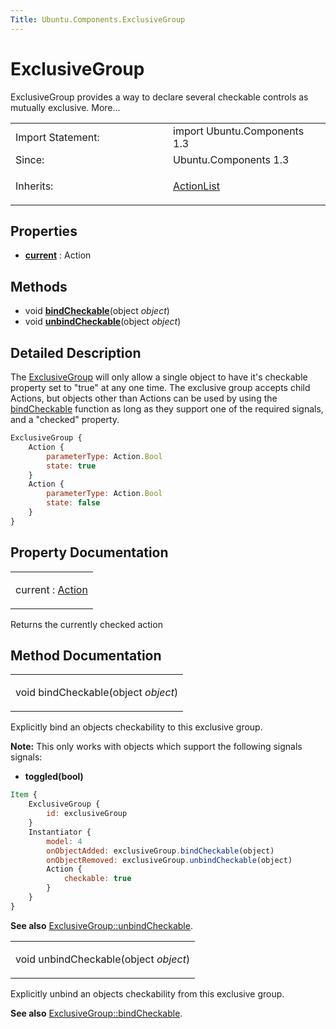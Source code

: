 ```yaml
---
Title: Ubuntu.Components.ExclusiveGroup
---
```

        
ExclusiveGroup
==============

<span class="subtitle"></span>
ExclusiveGroup provides a way to declare several checkable controls as mutually exclusive. More...

<table>
<colgroup>
<col width="50%" />
<col width="50%" />
</colgroup>
<tbody>
<tr class="odd">
<td>Import Statement:</td>
<td>import Ubuntu.Components 1.3</td>
</tr>
<tr class="even">
<td>Since:</td>
<td>Ubuntu.Components 1.3</td>
</tr>
<tr class="odd">
<td>Inherits:</td>
<td><p><a href="Ubuntu.Components.ActionList.md">ActionList</a></p></td>
</tr>
</tbody>
</table>

<span id="properties"></span>
Properties
----------

-   ****[current](#current-prop)**** : Action

<span id="methods"></span>
Methods
-------

-   void ****[bindCheckable](#bindCheckable-method)****(object *object*)
-   void ****[unbindCheckable](#unbindCheckable-method)****(object *object*)

<span id="details"></span>
Detailed Description
--------------------

The [ExclusiveGroup](index.html) will only allow a single object to have it's checkable property set to "true" at any one time. The exclusive group accepts child Actions, but objects other than Actions can be used by using the [bindCheckable](#bindCheckable-method) function as long as they support one of the required signals, and a "checked" property.

``` qml
ExclusiveGroup {
    Action {
        parameterType: Action.Bool
        state: true
    }
    Action {
        parameterType: Action.Bool
        state: false
    }
}
```

Property Documentation
----------------------

<table>
<colgroup>
<col width="100%" />
</colgroup>
<tbody>
<tr class="odd">
<td><p><span id="current-prop"></span><span class="name">current</span> : <span class="type"><a href="Ubuntu.Components.Action.md">Action</a></span></p></td>
</tr>
</tbody>
</table>

Returns the currently checked action

Method Documentation
--------------------

<table>
<colgroup>
<col width="100%" />
</colgroup>
<tbody>
<tr class="odd">
<td><p><span id="bindCheckable-method"></span><span class="type">void</span> <span class="name">bindCheckable</span>(<span class="type">object</span> <em>object</em>)</p></td>
</tr>
</tbody>
</table>

Explicitly bind an objects checkability to this exclusive group.

**Note:** This only works with objects which support the following signals signals:

-   **toggled(bool)**

``` qml
Item {
    ExclusiveGroup {
        id: exclusiveGroup
    }
    Instantiator {
        model: 4
        onObjectAdded: exclusiveGroup.bindCheckable(object)
        onObjectRemoved: exclusiveGroup.unbindCheckable(object)
        Action {
            checkable: true
        }
    }
}
```

**See also** [ExclusiveGroup::unbindCheckable](#unbindCheckable-method).

<table>
<colgroup>
<col width="100%" />
</colgroup>
<tbody>
<tr class="odd">
<td><p><span id="unbindCheckable-method"></span><span class="type">void</span> <span class="name">unbindCheckable</span>(<span class="type">object</span> <em>object</em>)</p></td>
</tr>
</tbody>
</table>

Explicitly unbind an objects checkability from this exclusive group.

**See also** [ExclusiveGroup::bindCheckable](#bindCheckable-method).

